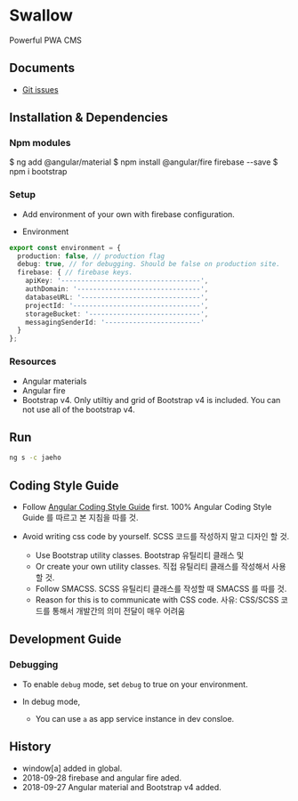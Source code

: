 # Swallow

Powerful PWA CMS

## Documents

* [Git issues](https://github.com/thruthesky/swallow#issue-sh-boards?repos=swallow)

## Installation & Dependencies

### Npm modules

$ ng add @angular/material
$ npm install @angular/fire firebase --save
$ npm i bootstrap

### Setup

* Add environment of your own with firebase configuration.

* Environment

```` typescript
export const environment = {
  production: false, // production flag
  debug: true, // for debugging. Should be false on production site.
  firebase: { // firebase keys.
    apiKey: '-----------------------------------',
    authDomain: '-------------------------------',
    databaseURL: '------------------------------',
    projectId: '--------------------------------',
    storageBucket: '----------------------------',
    messagingSenderId: '------------------------'
  }
};
````

### Resources

* Angular materials
* Angular fire
* Bootstrap v4. Only utiltiy and grid of Bootstrap v4 is included. You can not use all of the bootstrap v4.

## Run

```` sh
ng s -c jaeho
````

## Coding Style Guide

* Follow [Angular Coding Style Guide](https://angular.io/guide/styleguide) first.
  100% Angular Coding Style Guide 를 따르고 본 지침을 따를 것.

* Avoid writing css code by yourself. SCSS 코드를 작성하지 말고 디자인 할 것.
  * Use Bootstrap utility classes. Bootstrap 유틸리티 클래스 및
  * Or create your own utility classes. 직접 유틸리티 클래스를 작성해서 사용 할 것.
  * Follow SMACSS. SCSS 유틸리티 클래스를 작성할 때 SMACSS 를 따를 것.
  * Reason for this is to communicate with CSS code. 사유: CSS/SCSS 코드를 통해서 개발간의 의미 전달이 매우 어려움

## Development Guide

### Debugging

* To enable `debug` mode, set `debug` to true on your environment.

* In debug mode,
  * You can use `a` as app service instance in dev consloe.

## History

* window[a] added in global.
* 2018-09-28 firebase and angular fire aded.
* 2018-09-27 Angular material and Bootstrap v4 added.